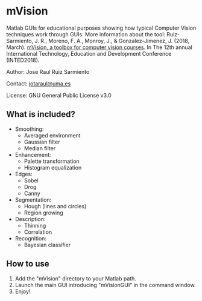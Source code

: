 # mVision
Matlab GUIs for educational purposes showing how typical Computer Vision techniques work through GUIs. More information about the tool: Ruiz-Sarmiento, J. R., Moreno, F. A., Monroy, J., & Gonzalez-Jimenez, J. (2018, March). [mVision, a toolbox for computer vision courses](http://mapir.isa.uma.es/papersrepo/2018/2018-raul-INTED-mVision.pdf). In The 12th annual International Technology, Education and Development Conference (INTED2018).

Author: Jose Raul Ruiz Sarmiento

Contact: jotaraul@uma.es

License: GNU General Public License v3.0

## What is included?

+ Smoothing:
  - Averaged environment
  - Gaussian filter
  - Median filter
+ Enhancement:
  - Palette transformation
  - Histogram equalization
+ Edges:
  - Sobel 
  - Drog
  - Canny
+ Segmentation:
  - Hough (lines and circles)
  - Region growing
+ Description:
  - Thinning 
  - Correlation
+ Recognition:
  - Bayesian classifier

## How to use

1. Add the "mVision" directory to your Matlab path.
2. Launch the main GUI introducing "mVisionGUI" in the command window.
3. Enjoy!

